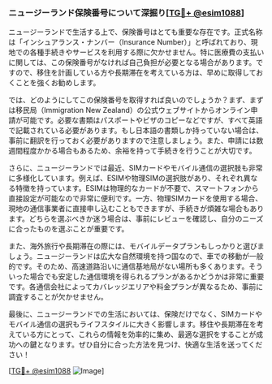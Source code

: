 ### ニュージーランド保険番号について深掘り[[TG💪+ @esim1088](https://t.me/s/esim1088)]

ニュージーランドで生活する上で、保険番号はとても重要な存在です。正式名称は「インシュアランス・ナンバー（Insurance Number）」と呼ばれており、現地での各種手続きやサービスを利用する際に欠かせません。特に医療費の支払いに関しては、この保険番号がなければ自己負担が必要となる場合があります。ですので、移住を計画している方や長期滞在を考えている方は、早めに取得しておくことを強くお勧めします。

では、どのようにしてこの保険番号を取得すれば良いのでしょうか？まず、まずは移民局（Immigration New Zealand）の公式ウェブサイトからオンライン申請が可能です。必要な書類はパスポートやビザのコピーなどですが、すべて英語で記載されている必要があります。もし日本語の書類しか持っていない場合は、事前に翻訳を行っておく必要がありますので注意しましょう。また、申請には数週間程度かかる場合もあるため、余裕を持って手続きを行うことが大切です。

さらに、ニュージーランドでは最近、SIMカードやモバイル通信の選択肢も非常に多様化しています。例えば、ESIMや物理SIMの選択肢があり、それぞれ異なる特徴を持っています。ESIMは物理的なカードが不要で、スマートフォンから直接設定が可能なので非常に便利です。一方、物理SIMカードを使用する場合、現地の通信事業者に直接申し込むこともできますが、手続きが煩雑な場合もあります。どちらを選ぶべきか迷う場合は、事前にレビューを確認し、自分のニーズに合ったものを選ぶことが重要です。

また、海外旅行や長期滞在の際には、モバイルデータプランもしっかりと選びましょう。ニュージーランドは広大な自然環境を持つ国なので、車での移動が一般的です。そのため、高速道路沿いに通信基地局がない場所も多くあります。そういった場合でも安定した通信環境を得られるプランがあるかどうかは非常に重要です。各通信会社によってカバレッジエリアや料金プランが異なるため、事前に調査することが欠かせません。

最後に、ニュージーランドでの生活においては、保険だけでなく、SIMカードやモバイル通信の選択もライフスタイルに大きく影響します。移住や長期滞在を考えている方にとって、これらの情報を効率的に集め、最適な選択をすることが成功への鍵となります。ぜひ自分に合った方法を見つけ、快適な生活を送ってください！

[[TG💪+ @esim1088](https://t.me/s/esim1088) ![Image](https://i.postimg.cc/Y0z9fWf4/image.png)]
